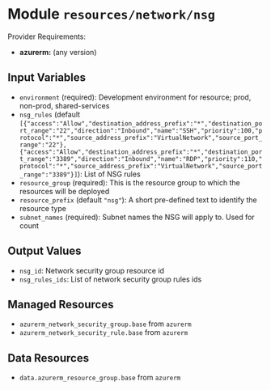 
# Module `resources/network/nsg`

Provider Requirements:
* **azurerm:** (any version)

## Input Variables
* `environment` (required): Development environment for resource; prod, non-prod, shared-services
* `nsg_rules` (default `[{"access":"Allow","destination_address_prefix":"*","destination_port_range":"22","direction":"Inbound","name":"SSH","priority":100,"protocol":"*","source_address_prefix":"VirtualNetwork","source_port_range":"22"},{"access":"Allow","destination_address_prefix":"*","destination_port_range":"3389","direction":"Inbound","name":"RDP","priority":110,"protocol":"*","source_address_prefix":"VirtualNetwork","source_port_range":"3389"}]`): List of NSG rules
* `resource_group` (required): This is the resource group to which the resources will be deployed
* `resource_prefix` (default `"nsg"`): A short pre-defined text to identify the resource type
* `subnet_names` (required): Subnet names the NSG will apply to. Used for count

## Output Values
* `nsg_id`: Network security group resource id
* `nsg_rules_ids`: List of network security group rules ids

## Managed Resources
* `azurerm_network_security_group.base` from `azurerm`
* `azurerm_network_security_rule.base` from `azurerm`

## Data Resources
* `data.azurerm_resource_group.base` from `azurerm`


